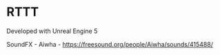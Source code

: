# RTTT

Developed with Unreal Engine 5

SoundFX - Aiwha - https://freesound.org/people/Aiwha/sounds/415488/
